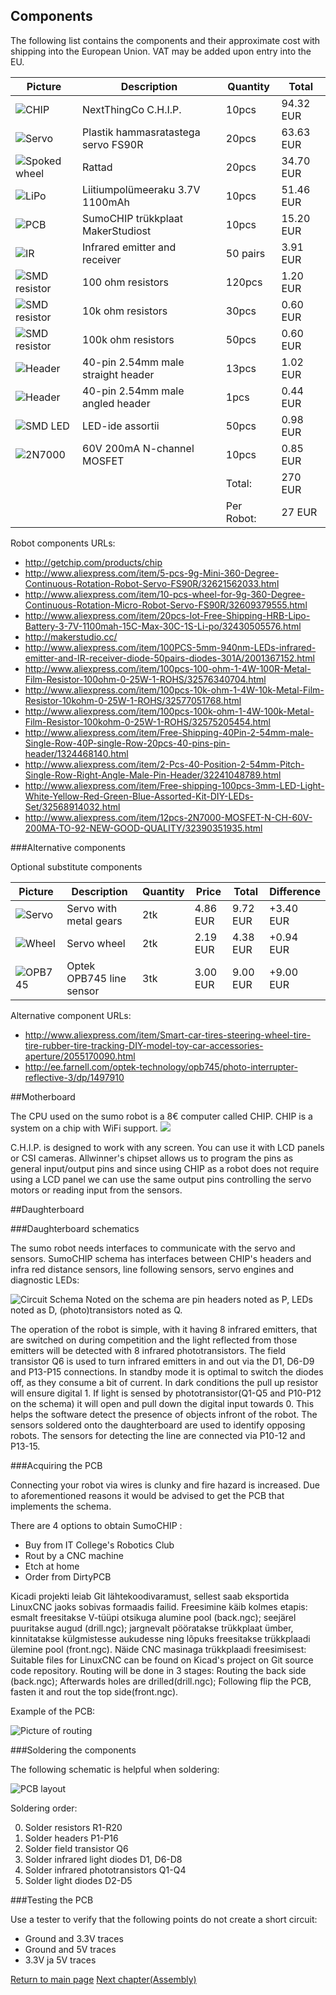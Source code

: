 ## Components

The following list contains the components and their approximate cost with shipping into the European Union. VAT may be added upon entry into the EU.

| Picture                               | Description                            | Quantity | Total      |
|---------------------------------------|----------------------------------------|----------|------------|
| ![CHIP](img/chip.png)                 | NextThingCo C.H.I.P.                   | 10pcs    |  94.32 EUR |
| ![Servo](img/pservo.png)              | Plastik hammasratastega servo FS90R    | 20pcs    |  63.63 EUR |
| ![Spoked wheel](img/spoked-wheel.png) | Rattad                                 | 20pcs    |  34.70 EUR |
| ![LiPo](img/lipo.png)                 | Liitiumpolümeeraku 3.7V 1100mAh        | 10pcs    |  51.46 EUR |
| ![PCB](img/sumochip.png)              | SumoCHIP trükkplaat MakerStudiost      | 10pcs    |  15.20 EUR |
| ![IR](img/ir-led.png)                 | Infrared emitter and receiver          | 50 pairs |   3.91 EUR |
| ![SMD resistor](img/smd-resistor.jpg) | 100 ohm resistors                      | 120pcs   |   1.20 EUR |
| ![SMD resistor](img/smd-resistor.jpg) | 10k ohm resistors                      | 30pcs    |   0.60 EUR |
| ![SMD resistor](img/smd-resistor.jpg) | 100k ohm resistors                     | 50pcs    |   0.60 EUR |
| ![Header](img/straight-header.jpg)    | 40-pin 2.54mm male straight header     | 13pcs    |   1.02 EUR |
| ![Header](img/angled-header.jpg)      | 40-pin 2.54mm male angled header       | 1pcs     |   0.44 EUR |
| ![SMD LED](img/smd-led.jpg)           | LED-ide assortii                       | 50pcs    |   0.98 EUR |
| ![2N7000](img/2n7000.jpg)             | 60V 200mA N-channel MOSFET             | 10pcs    |   0.85 EUR |
|                                       |                                        | Total:   | 270    EUR |
|                                       |                                        |Per Robot:|  27    EUR |

Robot components URLs:

- http://getchip.com/products/chip
- http://www.aliexpress.com/item/5-pcs-9g-Mini-360-Degree-Continuous-Rotation-Robot-Servo-FS90R/32621562033.html
- http://www.aliexpress.com/item/10-pcs-wheel-for-9g-360-Degree-Continuous-Rotation-Micro-Robot-Servo-FS90R/32609379555.html
- http://www.aliexpress.com/item/20pcs-lot-Free-Shipping-HRB-Lipo-Battery-3-7V-1100mah-15C-Max-30C-1S-Li-po/32430505576.html
- http://makerstudio.cc/
- http://www.aliexpress.com/item/100PCS-5mm-940nm-LEDs-infrared-emitter-and-IR-receiver-diode-50pairs-diodes-301A/2001367152.html
- http://www.aliexpress.com/item/100pcs-100-ohm-1-4W-100R-Metal-Film-Resistor-100ohm-0-25W-1-ROHS/32576340704.html
- http://www.aliexpress.com/item/100pcs-10k-ohm-1-4W-10k-Metal-Film-Resistor-10kohm-0-25W-1-ROHS/32577051768.html
- http://www.aliexpress.com/item/100pcs-100k-ohm-1-4W-100k-Metal-Film-Resistor-100kohm-0-25W-1-ROHS/32575205454.html
- http://www.aliexpress.com/item/Free-Shipping-40Pin-2-54mm-male-Single-Row-40P-single-Row-20pcs-40-pins-pin-header/1324468140.html
- http://www.aliexpress.com/item/2-Pcs-40-Position-2-54mm-Pitch-Single-Row-Right-Angle-Male-Pin-Header/32241048789.html
- http://www.aliexpress.com/item/Free-shipping-100pcs-3mm-LED-Light-White-Yellow-Red-Green-Blue-Assorted-Kit-DIY-LEDs-Set/32568914032.html
- http://www.aliexpress.com/item/12pcs-2N7000-MOSFET-N-CH-60V-200MA-TO-92-NEW-GOOD-QUALITY/32390351935.html

###Alternative components

Optional substitute components

| Picture                   | Description                  | Quantity | Price  | Total     | Difference|
|---------------------------|------------------------------|------|------------|-----------|-----------|
| ![Servo](img/mservo.png)  | Servo with metal gears       | 2tk  |   4.86 EUR |  9.72 EUR | +3.40 EUR |
| ![Wheel](img/wheel.png)   | Servo wheel                  | 2tk  |   2.19 EUR |  4.38 EUR | +0.94 EUR |
| ![OPB745](img/opb745.jpg) | Optek OPB745 line sensor     | 3tk  |   3.00 EUR |  9.00 EUR | +9.00 EUR |

Alternative component URLs:

- http://www.aliexpress.com/item/Smart-car-tires-steering-wheel-tire-tire-rubber-tire-tracking-DIY-model-toy-car-accessories-aperture/2055170090.html
- http://ee.farnell.com/optek-technology/opb745/photo-interrupter-reflective-3/dp/1497910


##Motherboard

The CPU used on the sumo robot is a 8€ computer called CHIP. CHIP is a system on a chip with WiFi support.
<img src="https://cdn.shopify.com/s/files/1/1065/9514/t/15/assets/chip1.png?5824758464935567530">

C.H.I.P. is designed to work with any screen. You can use it with LCD panels or CSI cameras.
Allwinner's chipset allows us to program the pins as general input/output pins and
since using CHIP as a robot does not require using a LCD panel we can use the same output pins controlling the servo motors or reading input from the sensors.



##Daughterboard

###Daughterboard schematics


The sumo robot needs interfaces to communicate with the servo and sensors. SumoCHIP schema has interfaces between CHIP's headers and infra red distance sensors, line following sensors, servo engines and diagnostic LEDs:

![Circuit](https://rawgithub.com/laurivosandi/sumochip/master/pcb/sumochip.sch.svg)
Schema
Noted on the schema are pin headers noted as P, LEDs noted as D, (photo)transistors noted as Q.

The operation of the robot is simple, with it having 8 infrared emitters, that are switched on during competition and the light reflected from those emitters will be detected with 8 infrared phototransistors.
The field transistor Q6 is used to turn infrared emitters in and out via the D1, D6-D9 and P13-P15 connections. In standby mode it is optimal to switch the diodes off, as they consume a bit of current.
In dark conditions the pull up resistor will ensure digital 1. If light is sensed by phototransistor(Q1-Q5 and P10-P12 on the schema) it will open and pull down the digital input towards 0. This helps the software detect
the presence of objects infront of the robot. The sensors soldered onto the daughterboard are used to identify opposing robots. The sensors for detecting the line are connected via P10-12 and P13-15.


###Acquiring the PCB


Connecting your robot via wires is clunky and fire hazard is increased. Due to aforementioned reasons it would be advised to get the PCB that implements the schema.

There are 4 options to obtain SumoCHIP :

* Buy from IT College's Robotics Club
* Rout by a CNC machine
* Etch at home
* Order from DirtyPCB

Kicadi projekti leiab Git lähtekoodivaramust, sellest saab eksportida LinuxCNC jaoks sobivas formaadis failid.
 Freesimine käib kolmes etapis: esmalt freesitakse V-tüüpi otsikuga alumine pool (back.ngc); seejärel puuritakse augud (drill.ngc);
  jargnevalt pööratakse trükkplaat ümber, kinnitatakse külgmistesse aukudesse ning lõpuks freesitakse trükkplaadi ülemine pool (front.ngc).
   Näide CNC masinaga trükkplaadi freesimisest:
Suitable files for LinuxCNC can be found on Kicad's project on Git source code repository.
Routing will be done in 3 stages: Routing the back side (back.ngc); Afterwards holes are drilled(drill.ngc);
Following flip the PCB, fasten it and rout the top side(front.ngc).

Example of the PCB:

![Picture of routing](img/cnc-milling-pcb.jpg)



###Soldering the components

The following schematic is helpful when soldering:

![PCB layout](https://rawgit.com/laurivosandi/sumochip/8c88d02933c06c37d371292771ff80047eec376a/pcb/sumochip-brd.svg)

Soldering order:

0. Solder resistors R1-R20
0. Solder headers P1-P16
0. Solder field transistor Q6
0. Solder infrared light diodes D1, D6-D8
0. Solder infrared phototransistors Q1-Q4
0. Solder light diodes D2-D5

###Testing the PCB

Use a tester to verify that the following points do not create a short circuit:

* Ground and 3.3V traces
* Ground and 5V traces
* 3.3V ja 5V traces

[Return to main page](index-en.md "Main page")
[Next chapter(Assembly)](assembly-en.md "Assembly")
